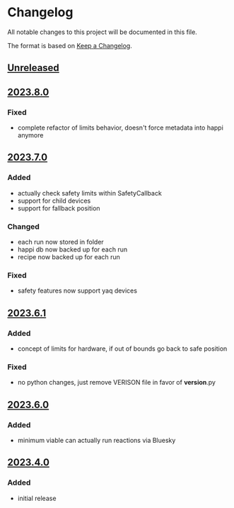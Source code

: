 # Changelog
All notable changes to this project will be documented in this file.

The format is based on [Keep a Changelog](https://keepachangelog.com/).

## [Unreleased]

## [2023.8.0]

### Fixed
- complete refactor of limits behavior, doesn't force metadata into happi anymore

## [2023.7.0]

### Added
- actually check safety limits within SafetyCallback
- support for child devices
- support for fallback position

### Changed
- each run now stored in folder
- happi db now backed up for each run
- recipe now backed up for each run

### Fixed
- safety features now support yaq devices

## [2023.6.1]

### Added
- concept of limits for hardware, if out of bounds go back to safe position

### Fixed
- no python changes, just remove VERISON file in favor of __version__.py

## [2023.6.0]

### Added
- minimum viable can actually run reactions via Bluesky

## [2023.4.0]

### Added
- initial release

[Unreleased]: https://github.com/uw-madison-chem-shops/auto_rxn/-/compare/v2023.8.0...main
[2023.8.0]: https://github.com/uw-madison-chem-shops/auto_rxn/-/compare/v2023.7.0...v2023.8.0
[2023.7.0]: https://github.com/uw-madison-chem-shops/auto_rxn/-/compare/v2023.6.1...v2023.7.0
[2023.6.1]: https://github.com/uw-madison-chem-shops/auto_rxn/-/compare/v2023.6.0...v2023.6.1
[2023.6.0]: https://github.com/uw-madison-chem-shops/auto_rxn/-/compare/v2023.4.0...v2023.6.0
[2023.4.0]: https://github.com/uw-madison-chem-shops/auto_rxn/-/tags/v2023.4.0

